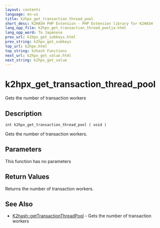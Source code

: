 ```yaml
---
layout: contents
language: en-us
title: k2hpx_get_transaction_thread_pool
short_desc: K2HASH PHP Extension - PHP Extension library for K2HASH
lang_opp_file: k2hpx_get_transaction_thread_poolja.html
lang_opp_word: To Japanese
prev_url: k2hpx_get_subkeys.html
prev_string: k2hpx_get_subkeys
top_url: k2hpx.html
top_string: k2hash Functions
next_url: k2hpx_get_value.html
next_string: k2hpx_get_value
---
```


# k2hpx_get_transaction_thread_pool
Gets the number of transaction workers

## Description

```
int k2hpx_get_transaction_thread_pool ( void )
```

Gets the number of transaction workers. 

## Parameters
This function has no parameters

## Return Values
Returns the number of transaction workers. 

## See Also
- [K2hash::getTransactionThreadPool](k2h_gettransactionthreadpool.html) - Gets the number of transaction workers
